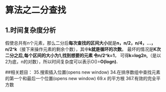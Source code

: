 
# 算法之二分查找

## 1.时间复杂度分析

假使总共有n个元素，那么二分后**每次查找的区间大小**就是**n，n/2，n/4，…，n/2^k**（接下来操作元素的剩余个数），其中**k就是循环的次数**。
最坏的情况是**K次二分之后,每个区间的大小为1,**找到想要的元素
令**n/2^k=1**，
可得**k=log2n,**（是以2为底，n的对数），所以时间复杂度可以表示O()=**O(logn).**

##相关题目：
35.搜索插入位置(opens new window)
34.在排序数组中查找元素的第一个和最后一个位置(opens new window)
69.x 的平方根
367.有效的完全平方数


